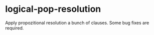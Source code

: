 # logical-pop-resolution
Apply propozitional resolution a bunch of clauses. Some bug fixes are required.
